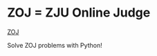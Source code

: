 # ZOJ = ZJU Online Judge

[ZOJ](http://acm.zju.edu.cn/onlinejudge/)

Solve ZOJ problems with Python!
